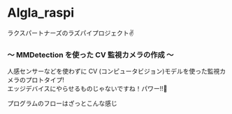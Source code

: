 # AIgla_raspi
ラクスパートナーズのラズパイプロジェクト✌️  


### ～ MMDetection を使った CV 監視カメラの作成 ～
人感センサーなどを使わずに CV (コンピュータビジョン)モデルを使った監視カメラのプロトタイプ!  
エッジデバイスにやらせるものじゃないですね！パワー!!💪
>
プログラムのフローはざっとこんな感じ
